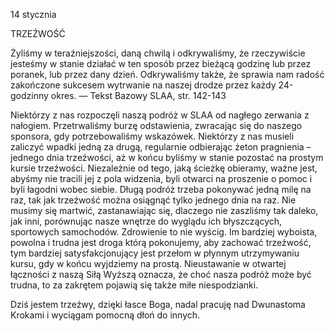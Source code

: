 14 stycznia

TRZEŹWOŚĆ

 Żyliśmy w teraźniejszości, daną chwilą i odkrywaliśmy, że rzeczywiście jesteśmy w stanie działać w ten sposób przez bieżącą godzinę lub przez poranek, lub przez dany dzień. Odkrywaliśmy także, że sprawia nam radość zakończone sukcesem wytrwanie na naszej drodze przez każdy 24-godzinny okres. — Tekst Bazowy SLAA, str. 142-143

 Niektórzy z nas rozpoczęli naszą podróż w SLAA od nagłego zerwania z nałogiem. Przetrwaliśmy burzę odstawienia, zwracając się do naszego sponsora, gdy potrzebowaliśmy wskazówek. Niektórzy z nas musieli zaliczyć wpadki jedną za drugą, regularnie odbierając żeton pragnienia – jednego dnia trzeźwości, aż w końcu byliśmy w stanie pozostać na prostym kursie trzeźwości. Niezależnie od tego, jaką ścieżkę obieramy, ważne jest, abyśmy nie tracili jej z pola widzenia, byli otwarci na proszenie o pomoc i byli łagodni wobec siebie. Długą podróż trzeba pokonywać jedną milę na raz, tak jak trzeźwość można osiągnąć tylko jednego dnia na raz. Nie musimy się martwić, zastanawiając się, dlaczego nie zaszliśmy tak daleko, jak inni, porównując nasze wnętrze do wyglądu ich błyszczących, sportowych samochodów. Zdrowienie to nie wyścig. Im bardziej wyboista, powolna i trudna jest droga którą pokonujemy, aby zachować trzeźwość, tym bardziej satysfakcjonujący jest przełom w płynnym utrzymywaniu kursu, gdy w końcu wyjdziemy na prostą. Nieustawanie w otwartej łączności z naszą Siłą Wyższą oznacza, że choć nasza podróż może być trudna, to za zakrętem pojawią się także miłe niespodzianki.

 Dziś jestem trzeźwy, dzięki łasce Boga, nadal pracuję nad Dwunastoma Krokami i wyciągam pomocną dłoń do innych.
